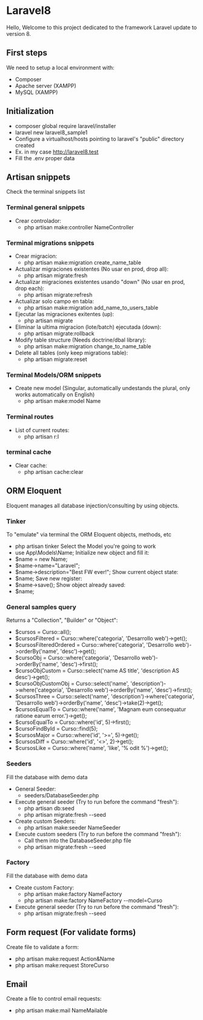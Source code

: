 # Laravel8
Hello, Welcome to this project dedicated to the framework Laravel update to version 8.

## First steps
We need to setup a local environment with:
- Composer
- Apache server (XAMPP)
- MySQL (XAMPP)

## Initialization
- composer global require laravel/installer
- laravel new laravel8_sample1
- Configure a virtualhost/hosts pointing to laravel's "public" directory created
- Ex. in my case http://laravel8.test
- Fill the .env proper data


## Artisan snippets
Check the terminal snippets list
### Terminal general snippets
- Crear controlador:
    - php artisan make:controller NameController
### Terminal migrations snippets
- Crear migracion:
    - php artisan make:migration create_name_table
- Actualizar migraciones existentes (No usar en prod, drop all):
    - php artisan migrate:fresh
- Actualizar migraciones existentes usando "down" (No usar en prod, drop each):
    - php artisan migrate:refresh
- Actualizar solo campo en tabla:
    - php artisan make:migration add_name_to_users_table
- Ejecutar las migraciones exitentes (up):
    - php artisan migrate
- Eliminar la ultima migracion (lote/batch) ejecutada (down):
    - php artisan migrate:rollback
- Modify table structure (Needs doctrine/dbal library):
    - php artisan make:migration change_to_name_table
- Delete all tables (only keep migrations table):
    - php artisan migrate:reset
### Terminal Models/ORM snippets
- Create new model (Singular, automatically undestands the plural, only works automatically on English)
    - php artisan make:model Name
### Terminal routes
- List of current routes:
    - php artisan r:l
### terminal cache
- Clear cache:
    - php artisan cache:clear

## ORM Eloquent
Eloquent manages all database injection/consulting by using objects.
### Tinker
To "emulate" via terminal the ORM Eloquent objects, methods, etc
- php artisan tinker
Select the Model you're going to work
- use App\Models\Name;
Initialize new object and fill it:
- $name = new Name;
- $name->name="Laravel";
- $name->description="Best FW ever!";
Show current object state:
- $name;
Save new register:
- $name->save();
Show object already saved:
- $name;
### General samples query
Returns a "Collection", "Builder" or "Object":
- $cursos = Curso::all();
- $cursosFiltered = Curso::where('categoria', 'Desarrollo web')->get();
- $cursosFilteredOrdered = Curso::where('categoria', 'Desarrollo web')->orderBy('name', 'desc')->get();
- $cursoObj = Curso::where('categoria', 'Desarrollo web')->orderBy('name', 'desc')->first();
- $cursoObjCustom = Curso::select('name AS title', 'description AS desc')->get();
- $cursoObjCustomObj = Curso::select('name', 'description')->where('categoria', 'Desarrollo web')->orderBy('name', 'desc')->first();
- $cursosThree = Curso::select('name', 'description')->where('categoria', 'Desarrollo web')->orderBy('name', 'desc')->take(2)->get();
- $cursosEqualTo = Curso::where('name', 'Magnam eum consequatur ratione earum error.')->get();
- $cursoEqualTo = Curso::where('id', 5)->first();
- $cursoFindById = Curso::find(5);
- $cursosMajor = Curso::where('id', '>=', 5)->get();
- $cursosDiff = Curso::where('id', '<>', 2)->get();
- $cursosLike = Curso::where('name', 'like', '% odit %')->get();
### Seeders
Fill the database with demo data
- General Seeder:
    - seeders/DatabaseSeeder.php
- Execute general seeder (Try to run before the command "fresh"):
    - php artisan db:seed
    - php artisan migrate:fresh --seed
- Create custom Seeders:
    - php artisan make:seeder NameSeeder
- Execute custom seeders (Try to run before the command "fresh"):
    - Call them into the DatabaseSeeder.php file
    - php artisan migrate:fresh --seed
### Factory
Fill the database with demo data
- Create custom Factory:
    - php artisan make:factory NameFactory
    - php artisan make:factory NameFactory --model=Curso
- Execute general seeder (Try to run before the command "fresh"):
    - php artisan migrate:fresh --seed

## Form request (For validate forms)
Create file to validate a form:
- php artisan make:request Action&Name
- php artisan make:request StoreCurso

## Email
Create a file to control email requests:
- php artisan make:mail NameMailable
